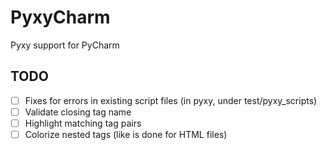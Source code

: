 # PyxyCharm

<!-- Plugin description -->
Pyxy support for PyCharm
<!-- Plugin description end -->

## TODO

* [ ] Fixes for errors in existing script files (in pyxy, under test/pyxy_scripts)
* [ ] Validate closing tag name
* [ ] Highlight matching tag pairs
* [ ] Colorize nested tags (like is done for HTML files)
